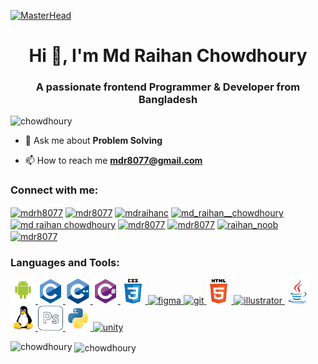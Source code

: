 [![MasterHead](https://camo.githubusercontent.com/1cc4a09c2e1425ea8299bad1e673df6139b484072801bede9a1d098a24981328/68747470733a2f2f692e6962622e636f2f6b3234343135622f4769746875622d42616e6e65722e676966)](https://rishavchanda.io)
<h1 align="center">Hi 👋, I'm Md Raihan Chowdhoury</h1>
<h3 align="center">A passionate frontend Programmer & Developer from Bangladesh</h3>

<p align="left"> <img src="https://komarev.com/ghpvc/?username=chowdhoury&label=Profile%20views&color=0e75b6&style=flat" alt="chowdhoury" /> </p>

- 💬 Ask me about **Problem Solving**

- 📫 How to reach me **mdr8077@gmail.com**

<h3 align="left">Connect with me:</h3>
<p align="left">
<a href="https://twitter.com/mdrh8077" target="blank"><img align="center" src="https://raw.githubusercontent.com/rahuldkjain/github-profile-readme-generator/master/src/images/icons/Social/twitter.svg" alt="mdrh8077" height="30" width="40" /></a>
<a href="https://linkedin.com/in/mdr8077" target="blank"><img align="center" src="https://raw.githubusercontent.com/rahuldkjain/github-profile-readme-generator/master/src/images/icons/Social/linked-in-alt.svg" alt="mdr8077" height="30" width="40" /></a>
<a href="https://fb.com/mdraihanc" target="blank"><img align="center" src="https://raw.githubusercontent.com/rahuldkjain/github-profile-readme-generator/master/src/images/icons/Social/facebook.svg" alt="mdraihanc" height="30" width="40" /></a>
<a href="https://instagram.com/md_raihan__chowdhoury" target="blank"><img align="center" src="https://raw.githubusercontent.com/rahuldkjain/github-profile-readme-generator/master/src/images/icons/Social/instagram.svg" alt="md_raihan__chowdhoury" height="30" width="40" /></a>
<a href="https://www.youtube.com/c/md raihan chowdhoury" target="blank"><img align="center" src="https://raw.githubusercontent.com/rahuldkjain/github-profile-readme-generator/master/src/images/icons/Social/youtube.svg" alt="md raihan chowdhoury" height="30" width="40" /></a>
<a href="https://www.codechef.com/users/mdr8077" target="blank"><img align="center" src="https://cdn.jsdelivr.net/npm/simple-icons@3.1.0/icons/codechef.svg" alt="mdr8077" height="30" width="40" /></a>
<a href="https://www.hackerrank.com/mdr8077" target="blank"><img align="center" src="https://raw.githubusercontent.com/rahuldkjain/github-profile-readme-generator/master/src/images/icons/Social/hackerrank.svg" alt="mdr8077" height="30" width="40" /></a>
<a href="https://codeforces.com/profile/raihan_noob" target="blank"><img align="center" src="https://raw.githubusercontent.com/rahuldkjain/github-profile-readme-generator/master/src/images/icons/Social/codeforces.svg" alt="raihan_noob" height="30" width="40" /></a>
<a href="https://www.leetcode.com/mdr8077" target="blank"><img align="center" src="https://raw.githubusercontent.com/rahuldkjain/github-profile-readme-generator/master/src/images/icons/Social/leet-code.svg" alt="mdr8077" height="30" width="40" /></a>
</p>

<h3 align="left">Languages and Tools:</h3>
<p align="left"> <a href="https://developer.android.com" target="_blank" rel="noreferrer"> <img src="https://raw.githubusercontent.com/devicons/devicon/master/icons/android/android-original-wordmark.svg" alt="android" width="40" height="40"/> </a> <a href="https://www.cprogramming.com/" target="_blank" rel="noreferrer"> <img src="https://raw.githubusercontent.com/devicons/devicon/master/icons/c/c-original.svg" alt="c" width="40" height="40"/> </a> <a href="https://www.w3schools.com/cpp/" target="_blank" rel="noreferrer"> <img src="https://raw.githubusercontent.com/devicons/devicon/master/icons/cplusplus/cplusplus-original.svg" alt="cplusplus" width="40" height="40"/> </a> <a href="https://www.w3schools.com/cs/" target="_blank" rel="noreferrer"> <img src="https://raw.githubusercontent.com/devicons/devicon/master/icons/csharp/csharp-original.svg" alt="csharp" width="40" height="40"/> </a> <a href="https://www.w3schools.com/css/" target="_blank" rel="noreferrer"> <img src="https://raw.githubusercontent.com/devicons/devicon/master/icons/css3/css3-original-wordmark.svg" alt="css3" width="40" height="40"/> </a> <a href="https://www.figma.com/" target="_blank" rel="noreferrer"> <img src="https://www.vectorlogo.zone/logos/figma/figma-icon.svg" alt="figma" width="40" height="40"/> </a> <a href="https://git-scm.com/" target="_blank" rel="noreferrer"> <img src="https://www.vectorlogo.zone/logos/git-scm/git-scm-icon.svg" alt="git" width="40" height="40"/> </a> <a href="https://www.w3.org/html/" target="_blank" rel="noreferrer"> <img src="https://raw.githubusercontent.com/devicons/devicon/master/icons/html5/html5-original-wordmark.svg" alt="html5" width="40" height="40"/> </a> <a href="https://www.adobe.com/in/products/illustrator.html" target="_blank" rel="noreferrer"> <img src="https://www.vectorlogo.zone/logos/adobe_illustrator/adobe_illustrator-icon.svg" alt="illustrator" width="40" height="40"/> </a> <a href="https://www.java.com" target="_blank" rel="noreferrer"> <img src="https://raw.githubusercontent.com/devicons/devicon/master/icons/java/java-original.svg" alt="java" width="40" height="40"/> </a> <a href="https://www.linux.org/" target="_blank" rel="noreferrer"> <img src="https://raw.githubusercontent.com/devicons/devicon/master/icons/linux/linux-original.svg" alt="linux" width="40" height="40"/> </a> <a href="https://www.photoshop.com/en" target="_blank" rel="noreferrer"> <img src="https://raw.githubusercontent.com/devicons/devicon/master/icons/photoshop/photoshop-line.svg" alt="photoshop" width="40" height="40"/> </a> <a href="https://www.python.org" target="_blank" rel="noreferrer"> <img src="https://raw.githubusercontent.com/devicons/devicon/master/icons/python/python-original.svg" alt="python" width="40" height="40"/> </a> <a href="https://unity.com/" target="_blank" rel="noreferrer"> <img src="https://www.vectorlogo.zone/logos/unity3d/unity3d-icon.svg" alt="unity" width="40" height="40"/> </a> </p>

<p><img align="left" src="https://github-readme-stats.vercel.app/api/top-langs?username=chowdhoury&show_icons=true&locale=en&layout=compact" alt="chowdhoury" /></p>

<p>&nbsp;<img align="center" src="https://github-readme-stats.vercel.app/api?username=chowdhoury&show_icons=true&locale=en" alt="chowdhoury" /></p>
